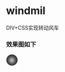 # windmil
DIV+CSS实现转动风车

### 效果图如下
![](https://github.com/Hi-world-DF/windmil/blob/master/point.png)
